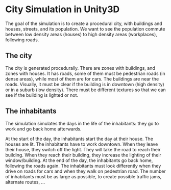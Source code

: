 # City Simulation in Unity3D

The goal of the simulation is to create a procedural city, with buildings and houses, streets, and its population.
We want to see the population commute between low density areas (houses) to high density areas (workplaces), following roads.

## The city

The city is generated procedurally.
There are zones with buildings, and zones with houses.
It has roads, some of them must be pedestrian roads (in dense areas), while most of them are for cars.
The buildings are near the roads.  Visually, it must be clear if the building is in downtown (high density) or in a suburb (low density).
There must be different textures so that we can see if the building is lighted or not.

## The inhabitants

The simulation simulates the days in the life of the inhabitants: they go to work and go back home afterwards.

At the start of the day, the inhabitants start the day at their house. The houses are lit.
The inhabitants have to work downtown. When they leave their house, they switch off the light.
They will take the road to reach their building. When they reach their building, they increase the lighting of their window/building.
At the end of the day, the inhabitants go back home, following the roads again.
The inhabitants must look differently when they drive on roads for cars and when they walk on pedestrian road.
The number of inhabitants must be as large as possible, to create possible traffic jams, alternate routes, ...
